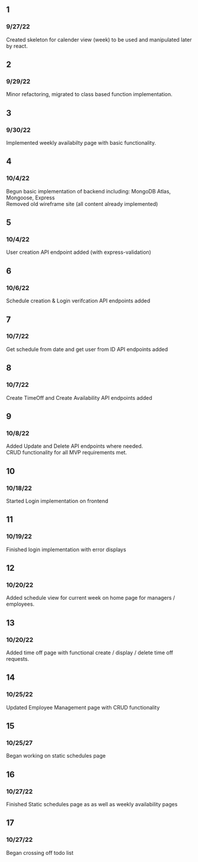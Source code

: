 ## 1

### 9/27/22

Created skeleton for calender view (week) to be used and manipulated later by react.

## 2

### 9/29/22

Minor refactoring, migrated to class based function implementation.

## 3

### 9/30/22

Implemented weekly availabilty page with basic functionality.

## 4

### 10/4/22

Begun basic implementation of backend including: MongoDB Atlas, Mongoose, Express\
Removed old wireframe site (all content already implemented)

## 5

### 10/4/22

User creation API endpoint added (with express-validation)

## 6

### 10/6/22

Schedule creation & Login verifcation API endpoints added

## 7

### 10/7/22

Get schedule from date and get user from ID API endpoints added

## 8

### 10/7/22

Create TimeOff and Create Availability API endpoints added

## 9

### 10/8/22

Added Update and Delete API endpoints where needed. \
CRUD functionality for all MVP requirements met.

## 10

### 10/18/22

Started Login implementation on frontend

## 11

### 10/19/22

Finished login implementation with error displays

## 12

### 10/20/22

Added schedule view for current week on home page for managers / employees.

## 13

### 10/20/22

Added time off page with functional create / display / delete time off requests.

## 14

### 10/25/22

Updated Employee Management page with CRUD functionality

## 15

### 10/25/27

Began working on static schedules page

## 16

### 10/27/22

Finished Static schedules page as as well as weekly availability pages

## 17

### 10/27/22

Began crossing off todo list
